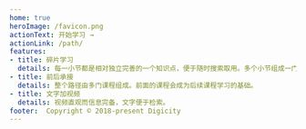 ```yaml
---
home: true
heroImage: /favicon.png
actionText: 开始学习 →
actionLink: /path/
features:
- title: 碎片学习
  details: 每一小节都是相对独立完善的一个知识点，便于随时搜索取用。多个小节组成一门课程。
- title: 前后承接
  details: 整个路径由多门课程组成。前面的课程会成为后续课程学习的基础。
- title: 文字加视频
  details: 视频直观而信息完备，文字便于检索。
footer:  Copyright © 2018-present Digicity
---
```

